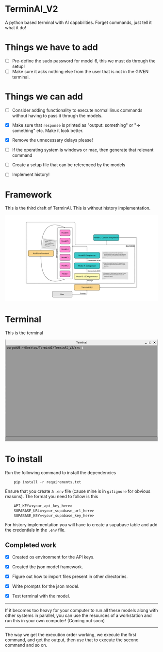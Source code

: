 # TerminAI_V2

A python based terminal with AI capabilities. Forget commands, just tell it what it do!

# Things we have to add

- [ ] Pre-define the sudo password for model 6, this we must do through the setup!
- [ ] Make sure it asks nothing else from the user that is not in the GIVEN terminal.

# Things we can add

- [ ] Consider adding functionality to execute normal linux commands without having to pass it through the models.
- [x] Make sure that `response` is printed as "output: something" or "-> something" etc. Make it look better.
- [x] Remove the unnecessary delays please!
- [ ] If the operating system is windows or mac, then generate that relevant command
- [ ] Create a setup file that can be referenced by the models

- [ ] Implement history!

# Framework 

This is the third draft of TerminAI. This is without history implementation.

![TerminAI](./images/TerminAI_V2_draft_3.png)

# Terminal

This is the terminal

![Terminal](./Terminal_GUI/images/terminal_2.png)

# To install

Run the following command to install the dependencies

		pip install -r requirements.txt

Ensure that you create a `.env` file (cause mine is in `gitignore` for obvious reasons). The format you need to follow is this

		API_KEY=<your_api_key_here>
		SUPABASE_URL=<your_supabase_url_here>
		SUPABASE_KEY=<your_supabase_key_here>

For history implementation you will have to create a supabase table and add the credentials in the `.env` file.

## Completed work

- [x] Created os environment for the API keys.
- [x] Created the json model framework.
- [x] Figure out how to import files present in other directories.
- [x] Write prompts for the json model.
- [x] Test terminal with the model.


---

If it becomes too heavy for your computer to run all these models along with other systems in parallel, you can use the resources of a workstation and run this in your own computer! (Coming out soon)

---

The way we get the execution order working, we execute the first command, and get the output, then use that to execute the second command and so on.
